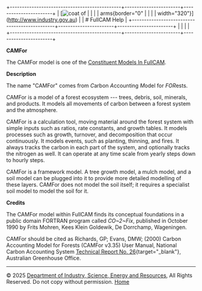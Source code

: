 +----------------------------------------------+-----------------------+-----------------------+
| [![coat of                                   |                       | [](index.htm)         |
| arms](imgs/DISER-inline_Mono.png){border="0" |                       |                       |
| width="320"}](http://www.industry.gov.au)    |                       | # FullCAM Help        |
+----------------------------------------------+-----------------------+-----------------------+
|                                              |                       |                       |
+----------------------------------------------+-----------------------+-----------------------+

**CAMFor**

The CAMFor model is one of the [Constituent Models In
FullCAM](198_Constituent%20Models%20In%20FullCAM.htm).

**Description**

The name "CAMFor" comes from *C*arbon *A*ccounting *M*odel for
*FOR*ests.

CAMFor is a model of a forest ecosystem --- trees, debris, soil,
minerals, and products. It models all movements of carbon between a
forest system and the atmosphere.

CAMFor is a calculation tool, moving material around the forest system
with simple inputs such as ratios, rate constants, and growth tables. It
models processes such as growth, turnover, and decomposition that occur
continuously. It models events, such as planting, thinning, and fires.
It always tracks the carbon in each part of the system, and optionally
tracks the nitrogen as well. It can operate at any time scale from
yearly steps down to hourly steps.

CAMFor is a framework model. A tree growth model, a mulch model, and a
soil model can be plugged into it to provide more detailed modelling of
these layers. CAMFor does not model the soil itself; it requires a
specialist soil model to model the soil for it.

**Credits**

The CAMFor model within FullCAM finds its conceptual foundations in a
public domain FORTRAN program called *CO~2~Fix*, published in October
1990 by Frits Mohren, Kees Klein Goldewik, De Dorrchamp, Wageningen.

CAMFor should be cited as Richards, GP; Evans, DMW; (2000) Carbon
Accounting Model for Forests (CAMFor v3.35) User Manual, National Carbon
Accounting System [Technical Report No.
26](reps/TR26%20Carbon%20Accounting%20Model%20for%20Forests%20(CAMFor)%20User%20Manual%20Version%203.35.pdf){target="_blank"},
Australian Greenhouse Office.

------------------------------------------------------------------------

© 2025 [Department of Industry, Science, Energy and
Resources](http://www.industry.gov.au "Department of Industry, Science, Energy and Resources"),
All Rights Reserved. Do not copy without permission.
[Home](index.htm "help index")
